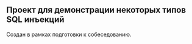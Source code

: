 ## Проект для демонстрации некоторых типов SQL инъекций

Создан в рамках подготовки к собеседованию.
